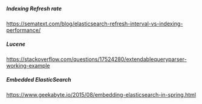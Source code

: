 ##### Indexing Refresh rate
https://sematext.com/blog/elasticsearch-refresh-interval-vs-indexing-performance/

##### Lucene
https://stackoverflow.com/questions/17524280/extendablequeryparser-working-example   

##### Embedded ElasticSearch
https://www.geekabyte.io/2015/08/embedding-elasticsearch-in-spring.html   


